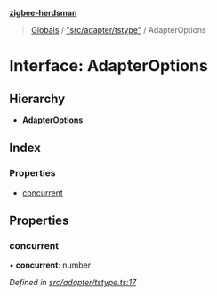 **[zigbee-herdsman](../README.md)**

> [Globals](../README.md) / ["src/adapter/tstype"](../modules/_src_adapter_tstype_.md) / AdapterOptions

# Interface: AdapterOptions

## Hierarchy

* **AdapterOptions**

## Index

### Properties

* [concurrent](_src_adapter_tstype_.adapteroptions.md#concurrent)

## Properties

### concurrent

•  **concurrent**: number

*Defined in [src/adapter/tstype.ts:17](https://github.com/Koenkk/zigbee-herdsman/blob/master/src/src/adapter/tstype.ts#L17)*

